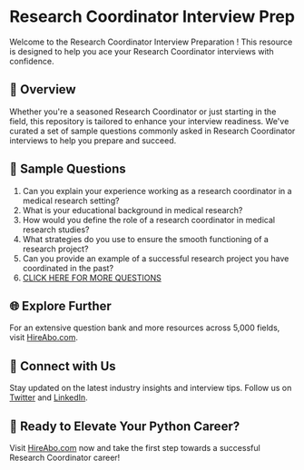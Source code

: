 # Research Coordinator Interview Prep

Welcome to the Research Coordinator Interview Preparation ! This resource is designed to help you ace your Research Coordinator interviews with confidence.

## 🚀 Overview

Whether you're a seasoned Research Coordinator or just starting in the field, this repository is tailored to enhance your interview readiness. We've curated a set of sample questions commonly asked in Research Coordinator interviews to help you prepare and succeed.

## 📝 Sample Questions

1. Can you explain your experience working as a research coordinator in a medical research setting?
2. What is your educational background in medical research?
3. How would you define the role of a research coordinator in medical research studies?
4. What strategies do you use to ensure the smooth functioning of a research project?
5. Can you provide an example of a successful research project you have coordinated in the past?
6. [CLICK HERE FOR MORE QUESTIONS](https://hireabo.com/job/2_3_25/Research%20Coordinator)

## 🌐 Explore Further

For an extensive question bank and more resources across 5,000 fields, visit [HireAbo.com](https://www.hireabo.com).

## 📱 Connect with Us

Stay updated on the latest industry insights and interview tips. Follow us on [Twitter](https://twitter.com/hireabo) and [LinkedIn](https://www.linkedin.com/in/hire-abo-3609972a8/).

## 🚀 Ready to Elevate Your Python Career?

Visit [HireAbo.com](https://www.hireabo.com) now and take the first step towards a successful Research Coordinator career!